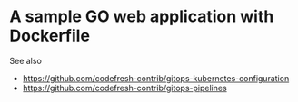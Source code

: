 # A sample GO web application with Dockerfile

See also
* https://github.com/codefresh-contrib/gitops-kubernetes-configuration
* https://github.com/codefresh-contrib/gitops-pipelines

